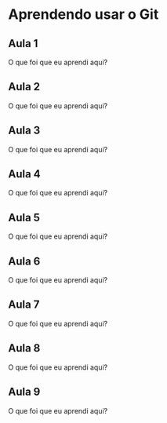 # Aprendendo usar o Git

## Aula 1
O que foi que eu aprendi aqui?

## Aula 2
O que foi que eu aprendi aqui?

## Aula 3
O que foi que eu aprendi aqui?

## Aula 4
O que foi que eu aprendi aqui?

## Aula 5
O que foi que eu aprendi aqui?

## Aula 6
O que foi que eu aprendi aqui?

## Aula 7
O que foi que eu aprendi aqui?

## Aula 8
O que foi que eu aprendi aqui?

## Aula 9
O que foi que eu aprendi aqui?
